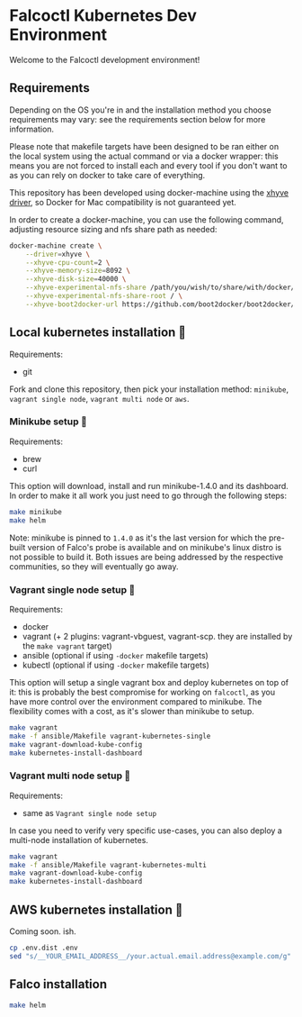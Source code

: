 # Falcoctl Kubernetes Dev Environment

Welcome to the Falcoctl development environment!

## Requirements

Depending on the OS you're in and the installation method you choose requirements may vary: see the requirements section below for more information.

Please note that makefile targets have been designed to be ran either on the local system using the actual command or via a docker wrapper: this means you are not forced to install each and every tool if you don't want to as you can rely on docker to take care of everything.

This repository has been developed using docker-machine using the [xhyve driver](https://github.com/machine-drivers/docker-machine-driver-xhyve), so Docker for Mac compatibility is not guaranteed yet.

In order to create a docker-machine, you can use the following command, adjusting resource sizing and nfs share path as needed:

```sh
docker-machine create \
    --driver=xhyve \
    --xhyve-cpu-count=2 \
    --xhyve-memory-size=8092 \
    --xhyve-disk-size=40000 \
    --xhyve-experimental-nfs-share /path/you/wish/to/share/with/docker/containers \
    --xhyve-experimental-nfs-share-root / \
    --xhyve-boot2docker-url https://github.com/boot2docker/boot2docker/releases/download/v18.06.1-ce/boot2docker.iso
```

## Local kubernetes installation 🏡

Requirements:

- git

Fork and clone this repository, then pick your installation method: `minikube`, `vagrant single node`, `vagrant multi node` or `aws`.

### Minikube setup 🚀

Requirements:

- brew
- curl


This option will download, install and run minikube-1.4.0 and its dashboard. In order to make it all work you just need to go through the following steps:

```sh
make minikube
make helm
```

Note: minikube is pinned to `1.4.0` as it's the last version for which the pre-built version of Falco's probe is available and on minikube's linux distro is not possible to build it. Both issues are being addressed by the respective communities, so they will eventually go away.

### Vagrant single node setup 🎯

Requirements:

- docker
- vagrant (+ 2 plugins: vagrant-vbguest, vagrant-scp. they are installed by the `make vagrant` target)
- ansible (optional if using `-docker` makefile targets)
- kubectl (optional if using `-docker` makefile targets)

This option will setup a single vagrant box and deploy kubernetes on top of it: this is probably the best compromise for working on `falcoctl`, as you have more control over the environment compared to minikube. The flexibility comes with a cost, as it's slower than minikube to setup.

```sh
make vagrant
make -f ansible/Makefile vagrant-kubernetes-single
make vagrant-download-kube-config
make kubernetes-install-dashboard
```

### Vagrant multi node setup 💪

Requirements:

- same as `Vagrant single node setup`

In case you need to verify very specific use-cases, you can also deploy a multi-node installation of kubernetes.

```sh
make vagrant
make -f ansible/Makefile vagrant-kubernetes-multi
make vagrant-download-kube-config
make kubernetes-install-dashboard
```

## AWS kubernetes installation 🤯

Coming soon. ish.

```sh
cp .env.dist .env
sed "s/__YOUR_EMAIL_ADDRESS__/your.actual.email.address@example.com/g" .env
```

## Falco installation

```sh
make helm
```
